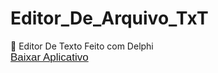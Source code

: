 # Editor_De_Arquivo_TxT
:memo: Editor De Texto Feito com Delphi
<br>
<a href='https://github.com/miguelhp373/Editor_De_Arquivo_TxT/raw/main/EditorDeTexto.exe'><span style="Font:17px Arial,sans-serif;">Baixar Aplicativo</span></a>
